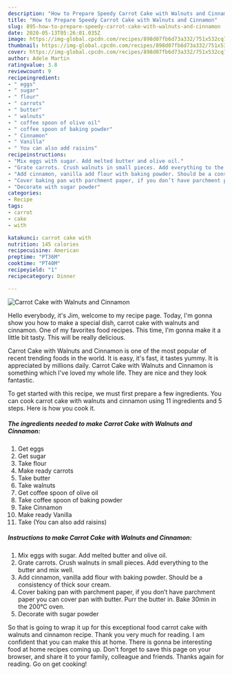 ```yaml
---
description: "How to Prepare Speedy Carrot Cake with Walnuts and Cinnamon"
title: "How to Prepare Speedy Carrot Cake with Walnuts and Cinnamon"
slug: 895-how-to-prepare-speedy-carrot-cake-with-walnuts-and-cinnamon
date: 2020-05-13T05:26:01.035Z
image: https://img-global.cpcdn.com/recipes/898d07fb6d73a332/751x532cq70/carrot-cake-with-walnuts-and-cinnamon-recipe-main-photo.jpg
thumbnail: https://img-global.cpcdn.com/recipes/898d07fb6d73a332/751x532cq70/carrot-cake-with-walnuts-and-cinnamon-recipe-main-photo.jpg
cover: https://img-global.cpcdn.com/recipes/898d07fb6d73a332/751x532cq70/carrot-cake-with-walnuts-and-cinnamon-recipe-main-photo.jpg
author: Adele Martin
ratingvalue: 3.8
reviewcount: 9
recipeingredient:
- " eggs"
- " sugar"
- " flour"
- " carrots"
- " butter"
- " walnuts"
- " coffee spoon of olive oil"
- " coffee spoon of baking powder"
- " Cinnamon"
- " Vanilla"
- " You can also add raisins"
recipeinstructions:
- "Mix eggs with sugar. Add melted butter and olive oil."
- "Grate carrots. Crush walnuts in small pieces. Add everything to the butter and mix well."
- "Add cinnamon, vanilla add flour with baking powder. Should be a consistency of thick sour cream."
- "Cover baking pan with parchment paper, if you don’t have parchment paper you can cover pan with butter. Purr the butter in. Bake 30min in the 200°C oven."
- "Decorate with sugar powder"
categories:
- Recipe
tags:
- carrot
- cake
- with

katakunci: carrot cake with 
nutrition: 145 calories
recipecuisine: American
preptime: "PT36M"
cooktime: "PT40M"
recipeyield: "1"
recipecategory: Dinner

---
```



![Carrot Cake with Walnuts and Cinnamon](https://img-global.cpcdn.com/recipes/898d07fb6d73a332/751x532cq70/carrot-cake-with-walnuts-and-cinnamon-recipe-main-photo.jpg)

Hello everybody, it's Jim, welcome to my recipe page. Today, I'm gonna show you how to make a special dish, carrot cake with walnuts and cinnamon. One of my favorites food recipes. This time, I'm gonna make it a little bit tasty. This will be really delicious.

Carrot Cake with Walnuts and Cinnamon is one of the most popular of recent trending foods in the world. It is easy, it's fast, it tastes yummy. It is appreciated by millions daily. Carrot Cake with Walnuts and Cinnamon is something which I've loved my whole life. They are nice and they look fantastic.




To get started with this recipe, we must first prepare a few ingredients. You can cook carrot cake with walnuts and cinnamon using 11 ingredients and 5 steps. Here is how you cook it.

<!--inarticleads1-->

##### The ingredients needed to make Carrot Cake with Walnuts and Cinnamon:

1. Get  eggs
1. Get  sugar
1. Take  flour
1. Make ready  carrots
1. Take  butter
1. Take  walnuts
1. Get  coffee spoon of olive oil
1. Take  coffee spoon of baking powder
1. Take  Cinnamon
1. Make ready  Vanilla
1. Take  (You can also add raisins)




<!--inarticleads2-->

##### Instructions to make Carrot Cake with Walnuts and Cinnamon:

1. Mix eggs with sugar. Add melted butter and olive oil.
1. Grate carrots. Crush walnuts in small pieces. Add everything to the butter and mix well.
1. Add cinnamon, vanilla add flour with baking powder. Should be a consistency of thick sour cream.
1. Cover baking pan with parchment paper, if you don’t have parchment paper you can cover pan with butter. Purr the butter in. Bake 30min in the 200°C oven.
1. Decorate with sugar powder




So that is going to wrap it up for this exceptional food carrot cake with walnuts and cinnamon recipe. Thank you very much for reading. I am confident that you can make this at home. There is gonna be interesting food at home recipes coming up. Don't forget to save this page on your browser, and share it to your family, colleague and friends. Thanks again for reading. Go on get cooking!
